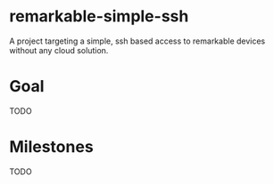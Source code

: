# remarkable-simple-ssh
A project targeting a simple, ssh based access to remarkable devices without any cloud solution.

# Goal 
TODO

# Milestones
TODO
